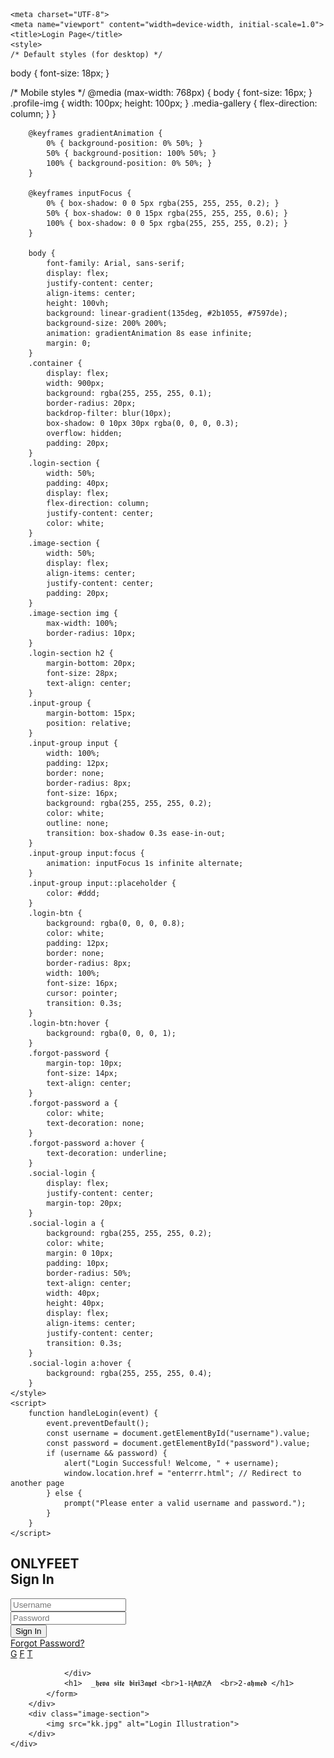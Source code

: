 <!DOCTYPE html>
<html lang="en">
<head>
    <meta name="viewport" content="width=device-width, initial-scale=1.0">

    <meta charset="UTF-8">
    <meta name="viewport" content="width=device-width, initial-scale=1.0">
    <title>Login Page</title>
    <style>
    /* Default styles (for desktop) */
body {
    font-size: 18px;
}

/* Mobile styles */
@media (max-width: 768px) {
    body {
        font-size: 16px;
    }
    .profile-img {
        width: 100px;
        height: 100px;
    }
    .media-gallery {
        flex-direction: column;
    }
}

        @keyframes gradientAnimation {
            0% { background-position: 0% 50%; }
            50% { background-position: 100% 50%; }
            100% { background-position: 0% 50%; }
        }
        
        @keyframes inputFocus {
            0% { box-shadow: 0 0 5px rgba(255, 255, 255, 0.2); }
            50% { box-shadow: 0 0 15px rgba(255, 255, 255, 0.6); }
            100% { box-shadow: 0 0 5px rgba(255, 255, 255, 0.2); }
        }
        
        body {
            font-family: Arial, sans-serif;
            display: flex;
            justify-content: center;
            align-items: center;
            height: 100vh;
            background: linear-gradient(135deg, #2b1055, #7597de);
            background-size: 200% 200%;
            animation: gradientAnimation 8s ease infinite;
            margin: 0;
        }
        .container {
            display: flex;
            width: 900px;
            background: rgba(255, 255, 255, 0.1);
            border-radius: 20px;
            backdrop-filter: blur(10px);
            box-shadow: 0 10px 30px rgba(0, 0, 0, 0.3);
            overflow: hidden;
            padding: 20px;
        }
        .login-section {
            width: 50%;
            padding: 40px;
            display: flex;
            flex-direction: column;
            justify-content: center;
            color: white;
        }
        .image-section {
            width: 50%;
            display: flex;
            align-items: center;
            justify-content: center;
            padding: 20px;
        }
        .image-section img {
            max-width: 100%;
            border-radius: 10px;
        }
        .login-section h2 {
            margin-bottom: 20px;
            font-size: 28px;
            text-align: center;
        }
        .input-group {
            margin-bottom: 15px;
            position: relative;
        }
        .input-group input {
            width: 100%;
            padding: 12px;
            border: none;
            border-radius: 8px;
            font-size: 16px;
            background: rgba(255, 255, 255, 0.2);
            color: white;
            outline: none;
            transition: box-shadow 0.3s ease-in-out;
        }
        .input-group input:focus {
            animation: inputFocus 1s infinite alternate;
        }
        .input-group input::placeholder {
            color: #ddd;
        }
        .login-btn {
            background: rgba(0, 0, 0, 0.8);
            color: white;
            padding: 12px;
            border: none;
            border-radius: 8px;
            width: 100%;
            font-size: 16px;
            cursor: pointer;
            transition: 0.3s;
        }
        .login-btn:hover {
            background: rgba(0, 0, 0, 1);
        }
        .forgot-password {
            margin-top: 10px;
            font-size: 14px;
            text-align: center;
        }
        .forgot-password a {
            color: white;
            text-decoration: none;
        }
        .forgot-password a:hover {
            text-decoration: underline;
        }
        .social-login {
            display: flex;
            justify-content: center;
            margin-top: 20px;
        }
        .social-login a {
            background: rgba(255, 255, 255, 0.2);
            color: white;
            margin: 0 10px;
            padding: 10px;
            border-radius: 50%;
            text-align: center;
            width: 40px;
            height: 40px;
            display: flex;
            align-items: center;
            justify-content: center;
            transition: 0.3s;
        }
        .social-login a:hover {
            background: rgba(255, 255, 255, 0.4);
        }
    </style>
    <script>
        function handleLogin(event) {
            event.preventDefault();
            const username = document.getElementById("username").value;
            const password = document.getElementById("password").value;
            if (username && password) {
                alert("Login Successful! Welcome, " + username);
                window.location.href = "enterrr.html"; // Redirect to another page
            } else {
                prompt("Please enter a valid username and password.");
            }
        }
    </script>
</head>
<body>
    <div class="container">
        <div class="login-section">
            <h2>ONLYFEET <br>
                Sign In</h2>
            <form onsubmit="handleLogin(event)">
                <div class="input-group">
                    <input type="text" id="username" placeholder="Username" required>
                </div>
                <div class="input-group">
                    <input type="password" id="password" placeholder="Password" required>
                </div>
                <button type="submit" class="login-btn">Sign In <a href="enterrr.html"></a></button>
                <div class="forgot-password">
                    <a href="#">Forgot Password?</a>
                </div>
                <div class="social-login">
                    <a href="#">G</a>
                    <a href="#">F</a>
                    <a href="#">T</a><br>
                    
                </div>
                <h1>  _𝖍𝖊𝖛𝖆 𝖘𝖎𝖙𝖊 𝖇𝖎𝖗𝖎3𝖆𝖞𝖊𝖙 <br>1-Ⱨ₳₥Ⱬ₳  <br>2-𝖆𝖍𝖒𝖊𝖉 </h1>
            </form>
        </div>
        <div class="image-section">
            <img src="kk.jpg" alt="Login Illustration">
        </div>
    </div>
</body>
</html>
